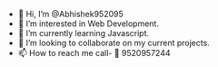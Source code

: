 - 👋 Hi, I’m @Abhishek952095
- 👀 I’m interested in Web Development.
- 🌱 I’m currently learning Javascript.
- 💞️ I’m looking to collaborate on my current projects.
- 📫 How to reach me call- 📲 9520957244

<!---
Abhishek952095/Abhishek952095 is a ✨ special ✨ repository because its `README.md` (this file) appears on your GitHub profile.
You can click the Preview link to take a look at your changes.
--->
